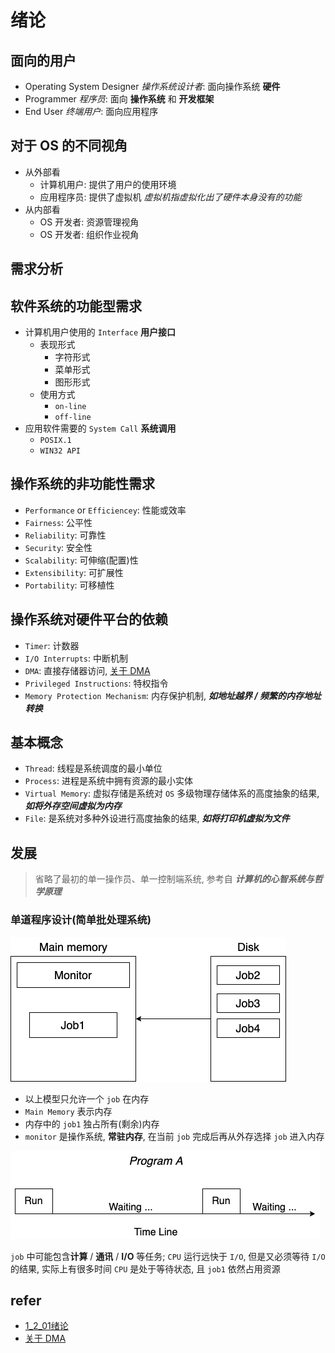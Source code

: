 # 绪论

## 面向的用户
- Operating System Designer *操作系统设计者*: 面向操作系统 **硬件**
- Programmer *程序员*: 面向 **操作系统** 和 **开发框架**
- End User *终端用户*: 面向应用程序

## 对于 OS 的不同视角
- 从外部看
    - 计算机用户: 提供了用户的使用环境
    - 应用程序员: 提供了虚拟机 *虚拟机指虚拟化出了硬件本身没有的功能*
- 从内部看
    - OS 开发者: 资源管理视角
    - OS 开发者: 组织作业视角

## 需求分析

## 软件系统的功能型需求
- 计算机用户使用的 `Interface` **用户接口**
    - 表现形式
        - 字符形式
        - 菜单形式
        - 图形形式
    - 使用方式
        - `on-line`
        - `off-line`
- 应用软件需要的 `System Call` **系统调用**
    - `POSIX.1`
    - `WIN32 API`

## 操作系统的非功能性需求
- `Performance` or `Efficiencey`: 性能或效率
- `Fairness`: 公平性
- `Reliability`: 可靠性
- `Security`: 安全性
- `Scalability`: 可伸缩(配置)性
- `Extensibility`: 可扩展性
- `Portability`: 可移植性

## 操作系统对硬件平台的依赖
- `Timer`: 计数器
- `I/O Interrupts`: 中断机制
- `DMA`: 直接存储器访问, [关于 DMA](https://www.zhihu.com/topic/20097181/intro)
- `Privileged Instructions`: 特权指令
- `Memory Protection Mechanism`: 内存保护机制, ***如地址越界 / 频繁的内存地址转换***

## 基本概念
- `Thread`: 线程是系统调度的最小单位
- `Process`: 进程是系统中拥有资源的最小实体
- `Virtual Memory`: 虚拟存储是系统对 `OS` 多级物理存储体系的高度抽象的结果, ***如将外存空间虚拟为内存***
- `File`: 是系统对多种外设进行高度抽象的结果, ***如将打印机虚拟为文件***

## 发展
> 省略了最初的单一操作员、单一控制端系统, 参考自 ***计算机的心智系统与哲学原理***

### 单道程序设计(简单批处理系统)
![](../../assets/images/UESTC_OS_uniprogramming.png)

- 以上模型只允许一个 `job` 在内存
- `Main Memory` 表示内存
- 内存中的 `job1` 独占所有(剩余)内存
- `monitor` 是操作系统, **常驻内存**, 在当前 `job` 完成后再从外存选择 `job` 进入内存

![](../../assets/images/UESTC_OS_uniprogramming_timeline.png)

`job` 中可能包含**计算** / **通讯** / **I/O** 等任务; `CPU` 运行远快于 `I/O`, 但是又必须等待 `I/O` 的结果, 实际上有很多时间 `CPU` 是处于等待状态, 且 `job1` 依然占用资源



## refer
- [1_2_01绪论](https://www.icourse163.org/learn/UESTC-1205790811?tid=1452082460#/learn/content?type=detail&id=1220309371&sm=1)
- [关于 DMA](https://www.zhihu.com/topic/20097181/intro)